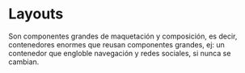 # Layouts

Son componentes grandes de maquetación y composición, es decir, contenedores enormes que reusan componentes grandes, ej: un contenedor que engloble navegación y redes sociales, si nunca se cambian.
